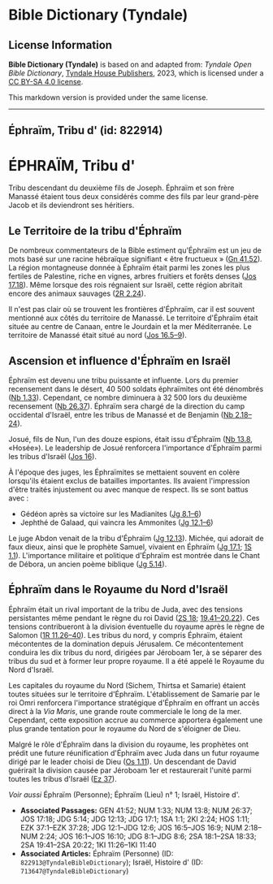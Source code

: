 # Bible Dictionary (Tyndale)

## License Information

**Bible Dictionary (Tyndale)** is based on and adapted from: _Tyndale Open Bible Dictionary_, [Tyndale House Publishers](https://tyndaleopenresources.com/), 2023, which is licensed under a [CC BY-SA 4.0 license](https://creativecommons.org/licenses/by-sa/4.0/legalcode.en).

This markdown version is provided under the same license.



--------------------------------

## Éphraïm, Tribu d' (id: 822914)

ÉPHRAÏM, Tribu d'
=================

Tribu descendant du deuxième fils de Joseph. Éphraïm et son frère Manassé étaient tous deux considérés comme des fils par leur grand\-père Jacob et ils deviendront ses héritiers.

Le Territoire de la tribu d'Éphraïm
-----------------------------------

De nombreux commentateurs de la Bible estiment qu'Éphraïm est un jeu de mots basé sur une racine hébraïque signifiant « être fructueux » ([Gn 41\.52](https://ref.ly/Gen41:52)). La région montagneuse donnée à Éphraïm était parmi les zones les plus fertiles de Palestine, riche en vignes, arbres fruitiers et forêts denses ([Jos 17\.18](https://ref.ly/Josh17:18)). Même lorsque des rois régnaient sur Israël, cette région abritait encore des animaux sauvages ([2R 2\.24](https://ref.ly/2Kgs2:24)).

Il n'est pas clair où se trouvent les frontières d'Éphraïm, car il est souvent mentionné aux côtés du territoire de Manassé. Le territoire d'Éphraïm était située au centre de Canaan, entre le Jourdain et la mer Méditerranée. Le territoire de Manassé était situé au nord ([Jos 16\.5–9](https://ref.ly/Josh16:5-Josh16:9)).

Ascension et influence d'Éphraïm en Israël
------------------------------------------

Éphraïm est devenu une tribu puissante et influente. Lors du premier recensement dans le désert, 40 500 soldats éphraïmites ont été dénombrés ([Nb 1\.33](https://ref.ly/Num1:33)). Cependant, ce nombre diminuera à 32 500 lors du deuxième recensement ([Nb 26\.37](https://ref.ly/Num26:37)). Éphraïm sera chargé de la direction du camp occidental d'Israël, entre les tribus de Manassé et de Benjamin ([Nb 2\.18–24](https://ref.ly/Num2:18-Num2:24)).

Josué, fils de Nun, l'un des douze espions, était issu d'Éphraïm ([Nb 13\.8](https://ref.ly/Num13:8), «Hosée»). Le leadership de Josué renforcera l'importance d'Éphraïm parmi les tribus d'Israël ([Jos 16](https://ref.ly/Josh16:1-Josh16:10)).

À l'époque des juges, les Éphraïmites se mettaient souvent en colère lorsqu'ils étaient exclus de batailles importantes. Ils avaient l'impression d'être traités injustement ou avec manque de respect. Ils se sont battus avec :

* Gédéon après sa victoire sur les Madianites ([Jg 8\.1–6](https://ref.ly/Judg8:1-Judg8:6))
* Jephthé de Galaad, qui vaincra les Ammonites ([Jg 12\.1–6](https://ref.ly/Judg12:1-Judg12:6))

Le juge Abdon venait de la tribu d'Éphraïm ([Jg 12\.13](https://ref.ly/Judg12:13)). Michée, qui adorait de faux dieux, ainsi que le prophète Samuel, vivaient en Éphraïm ([Jg 17\.1](https://ref.ly/Judg17:1); [1S 1\.1](https://ref.ly/1Sam1:1)). L'importance militaire et politique d'Éphraïm est montrée dans le Chant de Débora, un ancien poème biblique ([Jg 5\.14](https://ref.ly/Judg5:14)).

Éphraïm dans le Royaume du Nord d'Israël
----------------------------------------

Éphraïm était un rival important de la tribu de Juda, avec des tensions persistantes même pendant le règne du roi David ([2S 18](https://ref.ly/2Sam18:1-2Sam18:33); [19\.41–20\.22](https://ref.ly/2Sam19:41-2Sam20:22)). Ces tensions contribueront à la division éventuelle du royaume après le règne de Salomon ([1R 11\.26–40](https://ref.ly/1Kgs11:26-1Kgs11:40)). Les tribus du nord, y compris Éphraïm, étaient mécontentes de la domination depuis Jérusalem. Ce mécontentement conduira les dix tribus du nord, dirigées par Jéroboam 1er, à se séparer des tribus du sud et à former leur propre royaume. Il a été appelé le Royaume du Nord d'Israël.

Les capitales du royaume du Nord (Sichem, Thirtsa et Samarie) étaient toutes situées sur le territoire d'Éphraïm. L'établissement de Samarie par le roi Omri renforcera l'importance stratégique d'Éphraïm en offrant un accès direct à la *Via Maris*, une grande route commerciale le long de la mer. Cependant, cette exposition accrue au commerce apportera également une plus grande tentation pour le royaume du Nord de s'éloigner de Dieu.

Malgré le rôle d'Éphraïm dans la division du royaume, les prophètes ont prédit une future réunification d'Éphraïm avec Juda dans un futur royaume dirigé par le leader choisi de Dieu ([Os 1\.11](https://ref.ly/Hos1:11)). Un descendant de David guérirait la division causée par Jéroboam 1er et restaurerait l'unité parmi toutes les tribus d'Israël ([Ez 37](https://ref.ly/Ezek37:1-Ezek37:28)).

*Voir aussi* Éphraïm (Personne); Éphraïm (Lieu) n° 1; Israël, Histoire d'.

* **Associated Passages:** GEN 41:52; NUM 1:33; NUM 13:8; NUM 26:37; JOS 17:18; JDG 5:14; JDG 12:13; JDG 17:1; 1SA 1:1; 2KI 2:24; HOS 1:11; EZK 37:1–EZK 37:28; JDG 12:1–JDG 12:6; JOS 16:5–JOS 16:9; NUM 2:18–NUM 2:24; JOS 16:1–JOS 16:10; JDG 8:1–JDG 8:6; 2SA 18:1–2SA 18:33; 2SA 19:41–2SA 20:22; 1KI 11:26–1KI 11:40
* **Associated Articles:** Éphraïm (Personne) (ID: `822913@TyndaleBibleDictionary`); Israël, Histoire d' (ID: `713647@TyndaleBibleDictionary`)

